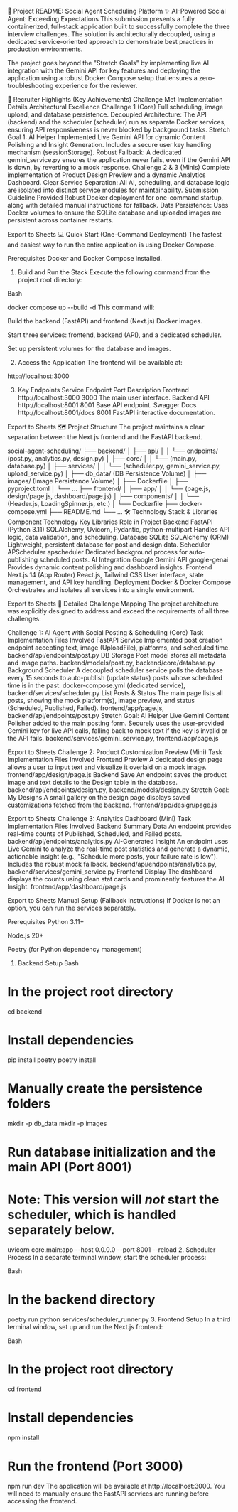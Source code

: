 🚀 Project README: Social Agent Scheduling Platform
✨ AI-Powered Social Agent: Exceeding Expectations
This submission presents a fully containerized, full-stack application built to successfully complete the three interview challenges. The solution is architecturally decoupled, using a dedicated service-oriented approach to demonstrate best practices in production environments.

The project goes beyond the "Stretch Goals" by implementing live AI integration with the Gemini API for key features and deploying the application using a robust Docker Compose setup that ensures a zero-troubleshooting experience for the reviewer.

🎯 Recruiter Highlights (Key Achievements)
Challenge Met	Implementation Details	Architectural Excellence
Challenge 1 (Core)	Full scheduling, image upload, and database persistence.	Decoupled Architecture: The API (backend) and the scheduler (scheduler) run as separate Docker services, ensuring API responsiveness is never blocked by background tasks.
Stretch Goal 1: AI Helper	Implemented Live Gemini API for dynamic Content Polishing and Insight Generation. Includes a secure user key handling mechanism (sessionStorage).	Robust Fallback: A dedicated gemini_service.py ensures the application never fails, even if the Gemini API is down, by reverting to a mock response.
Challenge 2 & 3 (Minis)	Complete implementation of Product Design Preview and a dynamic Analytics Dashboard.	Clear Service Separation: All AI, scheduling, and database logic are isolated into distinct service modules for maintainability.
Submission Guideline	Provided Robust Docker deployment for one-command startup, along with detailed manual instructions for fallback.	Data Persistence: Uses Docker volumes to ensure the SQLite database and uploaded images are persistent across container restarts.

Export to Sheets
💻 Quick Start (One-Command Deployment)
The fastest and easiest way to run the entire application is using Docker Compose.

Prerequisites
Docker and Docker Compose installed.

1. Build and Run the Stack
Execute the following command from the project root directory:

Bash

docker compose up --build -d
This command will:

Build the backend (FastAPI) and frontend (Next.js) Docker images.

Start three services: frontend, backend (API), and a dedicated scheduler.

Set up persistent volumes for the database and images.

2. Access the Application
The frontend will be available at:

http://localhost:3000

3. Key Endpoints
Service	Endpoint	Port	Description
Frontend	http://localhost:3000	3000	The main user interface.
Backend API	http://localhost:8001	8001	Base API endpoint.
Swagger Docs	http://localhost:8001/docs	8001	FastAPI interactive documentation.

Export to Sheets
🗺️ Project Structure
The project maintains a clear separation between the Next.js frontend and the FastAPI backend.

social-agent-scheduling/
├── backend/
│   ├── api/
│   │   └── endpoints/ (post.py, analytics.py, design.py)
│   ├── core/
│   │   └── (main.py, database.py)
│   ├── services/
│   │   └── (scheduler.py, gemini_service.py, upload_service.py)
│   ├── db_data/ (DB Persistence Volume)
│   ├── images/  (Image Persistence Volume)
│   ├── Dockerfile
│   ├── pyproject.toml
│   └── ...
├── frontend/
│   ├── app/
│   │   └── (page.js, design/page.js, dashboard/page.js)
│   ├── components/
│   │   └── (Header.js, LoadingSpinner.js, etc.)
│   └── Dockerfile
├── docker-compose.yml
├── README.md
└── ...
🛠️ Technology Stack & Libraries
Component	Technology	Key Libraries	Role in Project
Backend	FastAPI (Python 3.11)	SQLAlchemy, Uvicorn, Pydantic, python-multipart	Handles API logic, data validation, and scheduling.
Database	SQLite	SQLAlchemy (ORM)	Lightweight, persistent database for post and design data.
Scheduler	APScheduler	apscheduler	Dedicated background process for auto-publishing scheduled posts.
AI Integration	Google Gemini API	google-genai	Provides dynamic content polishing and dashboard insights.
Frontend	Next.js 14 (App Router)	React.js, Tailwind CSS	User interface, state management, and API key handling.
Deployment	Docker & Docker Compose		Orchestrates and isolates all services into a single environment.

Export to Sheets
🧩 Detailed Challenge Mapping
The project architecture was explicitly designed to address and exceed the requirements of all three challenges:

Challenge 1: AI Agent with Social Posting & Scheduling (Core)
Task	Implementation	Files Involved
FastAPI Service	Implemented post creation endpoint accepting text, image (UploadFile), platforms, and scheduled time.	backend/api/endpoints/post.py
DB Storage	Post model stores all metadata and image paths.	backend/models/post.py, backend/core/database.py
Background Scheduler	A decoupled scheduler service polls the database every 15 seconds to auto-publish (update status) posts whose scheduled time is in the past.	docker-compose.yml (dedicated service), backend/services/scheduler.py
List Posts & Status	The main page lists all posts, showing the mock platform(s), image preview, and status (Scheduled, Published, Failed).	frontend/app/page.js, backend/api/endpoints/post.py
Stretch Goal: AI Helper	Live Gemini Content Polisher added to the main posting form. Securely uses the user-provided Gemini key for live API calls, falling back to mock text if the key is invalid or the API fails.	backend/services/gemini_service.py, frontend/app/page.js

Export to Sheets
Challenge 2: Product Customization Preview (Mini)
Task	Implementation	Files Involved
Frontend Preview	A dedicated design page allows a user to input text and visualize it overlaid on a mock image.	frontend/app/design/page.js
Backend Save	An endpoint saves the product image and text details to the Design table in the database.	backend/api/endpoints/design.py, backend/models/design.py
Stretch Goal: My Designs	A small gallery on the design page displays saved customizations fetched from the backend.	frontend/app/design/page.js

Export to Sheets
Challenge 3: Analytics Dashboard (Mini)
Task	Implementation	Files Involved
Backend Summary Data	An endpoint provides real-time counts of Published, Scheduled, and Failed posts.	backend/api/endpoints/analytics.py
AI-Generated Insight	An endpoint uses Live Gemini to analyze the real-time post statistics and generate a dynamic, actionable insight (e.g., "Schedule more posts, your failure rate is low"). Includes the robust mock fallback.	backend/api/endpoints/analytics.py, backend/services/gemini_service.py
Frontend Display	The dashboard displays the counts using clean stat cards and prominently features the AI Insight.	frontend/app/dashboard/page.js

Export to Sheets
Manual Setup (Fallback Instructions)
If Docker is not an option, you can run the services separately.

Prerequisites
Python 3.11+

Node.js 20+

Poetry (for Python dependency management)

1. Backend Setup
Bash

# In the project root directory
cd backend

# Install dependencies
pip install poetry
poetry install

# Manually create the persistence folders
mkdir -p db_data
mkdir -p images

# Run database initialization and the main API (Port 8001)
# Note: This version will *not* start the scheduler, which is handled separately below.
uvicorn core.main:app --host 0.0.0.0 --port 8001 --reload
2. Scheduler Process
In a separate terminal window, start the scheduler process:

Bash

# In the backend directory
poetry run python services/scheduler_runner.py
3. Frontend Setup
In a third terminal window, set up and run the Next.js frontend:

Bash

# In the project root directory
cd frontend

# Install dependencies
npm install

# Run the frontend (Port 3000)
npm run dev
The application will be available at http://localhost:3000. You will need to manually ensure the FastAPI services are running before accessing the frontend.